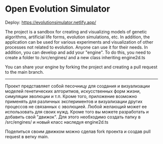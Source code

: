 # Open Evolution Simulator

Deploy: https://evolutionsimulator.netlify.app/

The project is a sandbox for creating and visualizing models of genetic algorithms,
artificial life forms, evolution simulations, etc. In addition, the application can be used for
various experiments and visualization of other processes not related to evolution.
Anyone can use it for their needs.
In addition, you can develop and add your "engine". To do this, you need to create a folder
to /src/engines/ and a new class inheriting engine2d.ts

You can share your engine by forking the project and creating a pull request to the main branch.

--- 

Проект представляет собой песочницу для создания и визуализации моделей генетических алгоритмов,
искусственных форм жизни, симуляции эволюции и т.п. Кроме того, приложение возможно применять для
различных экспериментов и визуализации других процессов не связанных с эволюцией.
Любой желающий может ее использовать для своих нужд.
Кроме того вы можете разработать и добавить свой "движок". Для этого необходимо создать папку
в /src/engines/ и новый класс наследуя engine2d.ts

Поделиться своим движком можно сделав fork проекта и создав pull request в ветку main.

